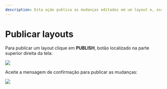 ```yaml
---
description: Esta ação publica as mudanças editadas em um layout e, assim, os usuários do app poderão visualizá-las.
---
```


# Publicar layouts

Para publicar um layout clique em **PUBLISH**, botão localizado na parte superior direita da tela:

![](https://lh5.googleusercontent.com/ObmbO1nO2AuBe_ntCqDvdXNHXy3sPxW_rRm2C9nxDvRty_NdPTBc987XtZwVjS5mlAPupSS_tx1_Ehq7uU5h6Hd-B3Qu2r3bCvJuRZSYaCXKHQ-lUa_ZLgHXxc5MWJt8QPfMP9Mk)

Aceite a mensagem de confirmação para publicar as mudanças:

![](https://lh5.googleusercontent.com/-se3-efRIz2FWYfzRU8I8utiBfkT9BmO65CIL3Cau9zIr0CIP8HE350hAu06uCnMZSg7XddutX-iu6sjvRZfFcl8mWW9wjuZPecM6GbAkc2ZBYH8-Dogw-3CQ0dp9YfeU6EETdbs)
